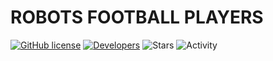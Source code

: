 # ROBOTS FOOTBALL PLAYERS
[![GitHub license](https://img.shields.io/github/license/UBER-BLACK/Robots-Football-Players?style=for-the-badge)](https://raw.githubusercontent.com/UBER-BLACK/Robots-Football-Players/main/LICENSE)
[![Developers](https://img.shields.io/badge/developers-5-green?style=for-the-badge)](https://github.com/orgs/UBER-BLACK/people)
![Stars](https://img.shields.io/github/stars/UBER-BLACK/Robots-Football-Players?style=for-the-badge)
![Activity](https://img.shields.io/github/commit-activity/m/UBER-BLACK/Robots-Football-Players?style=for-the-badge)
